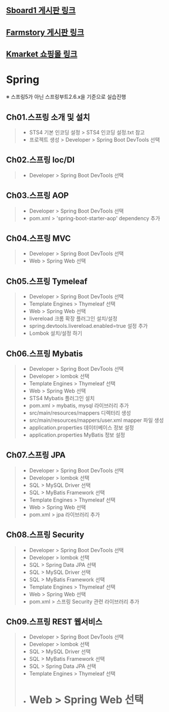 ## [Sboard1 게시판 링크](54.180.134.197:8080/Sboard1/)

## [Farmstory 게시판 링크](54.180.134.197:8080/Farmstory/)

## [Kmarket 쇼핑몰 링크](54.180.134.197:8080/)

# Spring

※ 스프링5가 아닌 스프링부트2.6.x을 기준으로 실습진행

## Ch01.스프링 소개 및 설치

> - STS4 기본 인코딩 설정 > STS4 인코딩 설정.txt 참고
> - 프로젝트 생성 > Developer > Spring Boot DevTools 선택

## Ch02.스프링 Ioc/DI

> - Developer > Spring Boot DevTools 선택

## Ch03.스프링 AOP

> - Developer > Spring Boot DevTools 선택
> - pom.xml > 'spring-boot-starter-aop' dependency 추가

## Ch04.스프링 MVC

> - Developer > Spring Boot DevTools 선택
> - Web > Spring Web 선택

## Ch05.스프링 Tymeleaf

> - Developer > Spring Boot DevTools 선택
> - Template Engines > Thymeleaf 선택
> - Web > Spring Web 선택
> - livereload 크롬 확장 플러그인 설치/설정
> - spring.devtools.livereload.enabled=true 설정 추가
> - Lombok 설치/설정 하기

## Ch06.스프링 Mybatis

> - Developer > Spring Boot DevTools 선택
> - Developer > lombok 선택
> - Template Engines > Thymeleaf 선택
> - Web > Spring Web 선택
> - STS4 Mybatis 플러그인 설치
> - pom.xml > mybatis, mysql 라이브러리 추가
> - src/main/resources/mappers 디렉터리 생성
> - src/main/resources/mappers/user.xml mapper 파일 생성
> - application.properties 데이터베이스 정보 설정
> - application.properties MyBatis 정보 설정

## Ch07.스프링 JPA

> - Developer > Spring Boot DevTools 선택
> - Developer > lombok 선택
> - SQL > MySQL Driver 선택
> - SQL > MyBatis Framework 선택
> - Template Engines > Thymeleaf 선택
> - Web > Spring Web 선택
> - pom.xml > jpa 라이브러리 추가

## Ch08.스프링 Security

> - Developer > Spring Boot DevTools 선택
> - Developer > lombok 선택
> - SQL > Spring Data JPA 선택
> - SQL > MySQL Driver 선택
> - SQL > MyBatis Framework 선택
> - Template Engines > Thymeleaf 선택
> - Web > Spring Web 선택
> - pom.xml > 스프링 Security 관련 라이브러리 추가

## Ch09.스프링 REST 웹서비스

> - Developer > Spring Boot DevTools 선택
> - Developer > lombok 선택
> - SQL > MySQL Driver 선택
> - SQL > MyBatis Framework 선택
> - SQL > Spring Data JPA 선택
> - Template Engines > Thymeleaf 선택
> - # Web > Spring Web 선택
